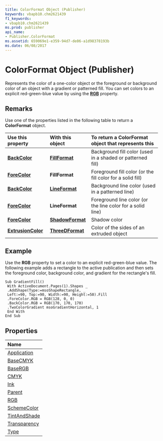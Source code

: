 ```yaml
---
title: ColorFormat Object (Publisher)
keywords: vbapb10.chm2621439
f1_keywords:
- vbapb10.chm2621439
ms.prod: publisher
api_name:
- Publisher.ColorFormat
ms.assetid: 659069e1-e359-94d7-de06-a1d98378193b
ms.date: 06/08/2017
---
```



# ColorFormat Object (Publisher)

Represents the color of a one-color object or the foreground or background color of an object with a gradient or patterned fill. You can set colors to an explicit red-green-blue value by using the  **[RGB](Publisher.ColorFormat.RGB.md)** property.
 


## Remarks

Use one of the properties listed in the following table to return a  **ColorFormat** object.
 

 


|**Use this property**|**With this object**|**To return a ColorFormat object that represents this**|
|:-----|:-----|:-----|
|**[BackColor](fillformat-backcolor-property-publisher.md)**|**[FillFormat](fillformat-object-publisher.md)**|Background fill color (used in a shaded or patterned fill)|
|**[ForeColor](Publisher.FillFormat.ForeColor.md)**|**FillFormat**|Foreground fill color (or the fill color for a solid fill)|
|**[BackColor](lineformat-backcolor-property-publisher.md)**|**[LineFormat](lineformat-object-publisher.md)**|Background line color (used in a patterned line)|
|**[ForeColor](Publisher.LineFormat.ForeColor.md)**|**LineFormat**|Foreground line color (or the line color for a solid line)|
|**[ForeColor](shadowformat-forecolor-property-publisher.md)**|**[ShadowFormat](shadowformat-object-publisher.md)**|Shadow color|
|**[ExtrusionColor](threedformat-extrusioncolor-property-publisher.md)**|**[ThreeDFormat](threedformat-object-publisher.md)**|Color of the sides of an extruded object|

## Example

Use the  **RGB** property to set a color to an explicit red-green-blue value. The following example adds a rectangle to the active publication and then sets the foreground color, background color, and gradient for the rectangle's fill.
 

 

```
Sub GradientFill() 
 With ActiveDocument.Pages(1).Shapes _ 
 .AddShape(Type:=msoShapeRectangle, _ 
 Left:=90, Top:=90, Width:=90, Height:=50).Fill 
 .ForeColor.RGB = RGB(128, 0, 0) 
 .BackColor.RGB = RGB(170, 170, 170) 
 .TwoColorGradient msoGradientHorizontal, 1 
 End With 
End Sub
```


## Properties



|**Name**|
|:-----|
|[Application](Publisher.ColorFormat.Application.md)|
|[BaseCMYK](Publisher.ColorFormat.BaseCMYK.md)|
|[BaseRGB](Publisher.ColorFormat.BaseRGB.md)|
|[CMYK](Publisher.ColorFormat.CMYK.md)|
|[Ink](Publisher.ColorFormat.Ink.md)|
|[Parent](Publisher.ColorFormat.Parent.md)|
|[RGB](Publisher.ColorFormat.RGB.md)|
|[SchemeColor](Publisher.ColorFormat.SchemeColor.md)|
|[TintAndShade](Publisher.ColorFormat.TintAndShade.md)|
|[Transparency](Publisher.ColorFormat.Transparency.md)|
|[Type](colorformat-type-property-publisher.md)|

